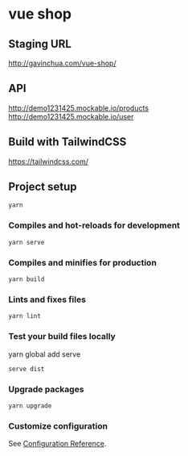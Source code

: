# vue shop

## Staging URL
http://gavinchua.com/vue-shop/

## API
http://demo1231425.mockable.io/products  
http://demo1231425.mockable.io/user

## Build with TailwindCSS
https://tailwindcss.com/

## Project setup
```
yarn
```

### Compiles and hot-reloads for development
```
yarn serve
```

### Compiles and minifies for production
```
yarn build
```

### Lints and fixes files
```
yarn lint
```

### Test your build files locally
yarn global add serve
```
serve dist
```

### Upgrade packages
```
yarn upgrade
```

### Customize configuration
See [Configuration Reference](https://cli.vuejs.org/config/).
